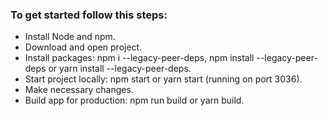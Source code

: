 ### To get started follow this steps:

- Install Node and npm.
- Download and open project.
- Install packages: npm i --legacy-peer-deps, npm install --legacy-peer-deps or yarn install --legacy-peer-deps.
- Start project locally: npm start or yarn start (running on port 3036).
- Make necessary changes.
- Build app for production: npm run build or yarn build.